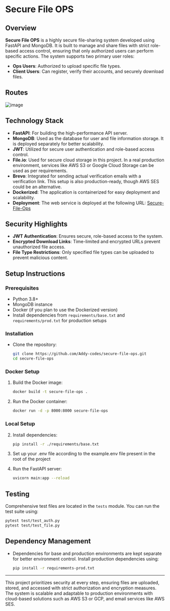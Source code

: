 # Secure File OPS

## Overview
**Secure File OPS** is a highly secure file-sharing system developed using FastAPI and MongoDB. It is built to manage and share files with strict role-based access control, ensuring that only authorized users can perform specific actions. The system supports two primary user roles:

- **Ops Users**: Authorized to upload specific file types.
- **Client Users**: Can register, verify their accounts, and securely download files.

## Routes
![image](https://github.com/user-attachments/assets/150b48f2-a40e-46f5-a17c-9f83d050fa1c)

## Technology Stack
- **FastAPI**: For building the high-performance API server.
- **MongoDB**: Used as the database for user and file information storage. It is deployed separately for better scalability.
- **JWT**: Utilized for secure user authentication and role-based access control.
- **File.io**: Used for secure cloud storage in this project. In a real production environment, services like AWS S3 or Google Cloud Storage can be used as per requirements.
- **Brevo**: Integrated for sending actual verification emails with a verification link. This setup is also production-ready, though AWS SES could be an alternative.
- **Dockerized**: The application is containerized for easy deployment and scalability.
- **Deployment**: The web service is deployed at the following URL: [Secure-File-Ops](https://secure-file-ops.onrender.com/docs)


## Security Highlights
- **JWT Authentication**: Ensures secure, role-based access to the system.
- **Encrypted Download Links**: Time-limited and encrypted URLs prevent unauthorized file access.
- **File Type Restrictions**: Only specified file types can be uploaded to prevent malicious content.

## Setup Instructions

### Prerequisites
- Python 3.8+
- MongoDB instance
- Docker (if you plan to use the Dockerized version)
- Install dependencies from `requirements/base.txt` and `requirements/prod.txt` for production setups

### Installation

- Clone the repository:

    ```bash
    git clone https://github.com/Addy-codes/secure-file-ops.git
    cd secure-file-ops
    ```
    
### Docker Setup

1. Build the Docker image:

    ```bash
    docker build -t secure-file-ops .
    ```

2. Run the Docker container:

    ```bash
    docker run -d -p 8000:8000 secure-file-ops
    ```

### Local Setup

2. Install dependencies:

    ```bash
    pip install -r ./requirements/base.txt
    ```

3. Set up your .env file according to the example.env file present in the root of the project

4. Run the FastAPI server:

    ```bash
    uvicorn main:app --reload
    ```

## Testing
Comprehensive test files are located in the `tests` module. You can run the test suite using:

```bash
pytest test/test_auth.py
pytest test/test_file.py
```

## Dependency Management
- Dependencies for base and production environments are kept separate for better environment control. Install production dependencies using:

    ```bash
    pip install -r requirements-prod.txt
    ```

---

This project prioritizes security at every step, ensuring files are uploaded, stored, and accessed with strict authorization and encryption measures. The system is scalable and adaptable to production environments with cloud-based solutions such as AWS S3 or GCP, and email services like AWS SES.
